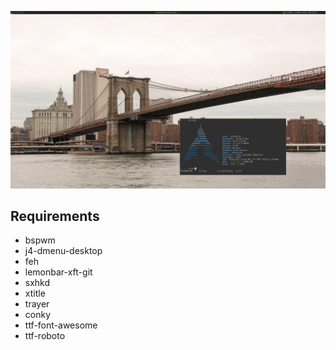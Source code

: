 ![My configuration](preview.jpg)

## Requirements
- bspwm
- j4-dmenu-desktop
- feh
- lemonbar-xft-git
- sxhkd
- xtitle
- trayer
- conky
- ttf-font-awesome
- ttf-roboto

